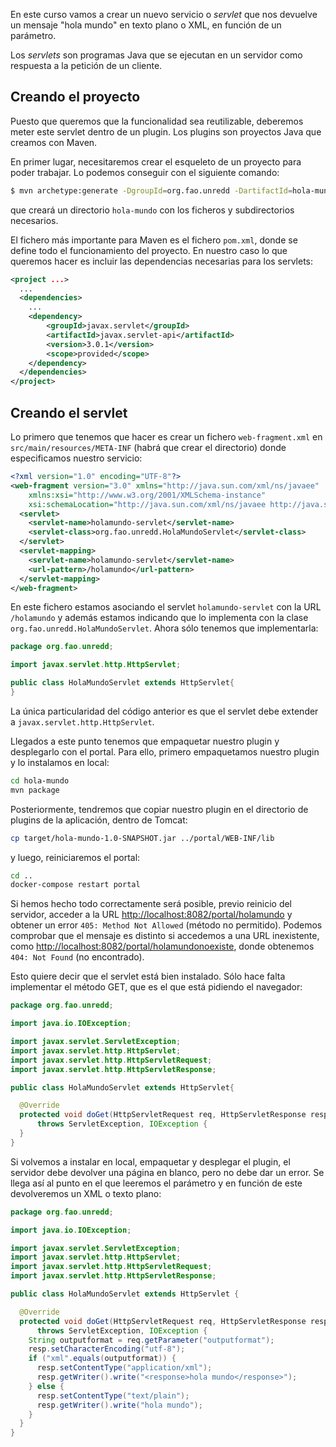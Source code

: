 En este curso vamos a crear un nuevo servicio o *servlet* que nos devuelve un mensaje "hola mundo" en texto plano o XML, en función de un parámetro.

Los *servlets* son programas Java que se ejecutan en un servidor como respuesta a la petición de un cliente.

## Creando el proyecto

Puesto que queremos que la funcionalidad sea reutilizable, deberemos meter este servlet dentro de un plugin. Los plugins son proyectos Java que creamos con Maven.

En primer lugar, necesitaremos crear el esqueleto de un proyecto para poder trabajar. Lo podemos conseguir con el siguiente comando:

```bash
$ mvn archetype:generate -DgroupId=org.fao.unredd -DartifactId=hola-mundo -DarchetypeArtifactId=maven-archetype-quickstart -DinteractiveMode=false
```

que creará un directorio `hola-mundo` con los ficheros y subdirectorios necesarios.

El fichero más importante para Maven es el fichero `pom.xml`, donde se define todo el funcionamiento del proyecto. En nuestro caso lo que queremos hacer es incluir las dependencias necesarias para los servlets:

```xml
<project ...>
  ...
  <dependencies>
    ...
	<dependency>
		<groupId>javax.servlet</groupId>
		<artifactId>javax.servlet-api</artifactId>
		<version>3.0.1</version>
		<scope>provided</scope>
	</dependency>
  </dependencies>
</project>
```

## Creando el servlet

Lo primero que tenemos que hacer es crear un fichero `web-fragment.xml` en `src/main/resources/META-INF` (habrá que crear el directorio) donde especificamos nuestro servicio:

```xml
<?xml version="1.0" encoding="UTF-8"?>
<web-fragment version="3.0" xmlns="http://java.sun.com/xml/ns/javaee"
	xmlns:xsi="http://www.w3.org/2001/XMLSchema-instance"
	xsi:schemaLocation="http://java.sun.com/xml/ns/javaee http://java.sun.com/xml/ns/javaee/web-fragment_3_0.xsd">
  <servlet>
    <servlet-name>holamundo-servlet</servlet-name>
    <servlet-class>org.fao.unredd.HolaMundoServlet</servlet-class>
  </servlet>
  <servlet-mapping>
    <servlet-name>holamundo-servlet</servlet-name>
    <url-pattern>/holamundo</url-pattern>
  </servlet-mapping>
</web-fragment>
```

En este fichero estamos asociando el servlet ``holamundo-servlet`` con la URL `/holamundo` y además estamos indicando que lo implementa con la clase ``org.fao.unredd.HolaMundoServlet``. Ahora sólo tenemos que implementarla:

```java
package org.fao.unredd;

import javax.servlet.http.HttpServlet;

public class HolaMundoServlet extends HttpServlet{
}
```

La única particularidad del código anterior es que el servlet debe extender a `javax.servlet.http.HttpServlet`.

Llegados a este punto tenemos que empaquetar nuestro plugin y desplegarlo con el portal. Para ello, primero empaquetamos nuestro plugin y lo instalamos en local:

```bash
cd hola-mundo
mvn package
```

Posteriormente, tendremos que copiar nuestro plugin en el directorio de plugins de la aplicación, dentro de Tomcat:

```bash
cp target/hola-mundo-1.0-SNAPSHOT.jar ../portal/WEB-INF/lib
```

y luego, reiniciaremos el portal:

```bash
cd ..
docker-compose restart portal
```

Si hemos hecho todo correctamente será posible, previo reinicio del servidor, acceder a la URL [http://localhost:8082/portal/holamundo](http://localhost:8082/portal/holamundo) y obtener un error `405: Method Not Allowed` (método no permitido). Podemos comprobar que el mensaje es distinto si accedemos a una URL inexistente, como [http://localhost:8082/portal/holamundonoexiste](http://localhost:8082/portal/holamundonoexiste), donde obtenemos `404: Not Found` (no encontrado).

Esto quiere decir que el servlet está bien instalado. Sólo hace falta implementar el método GET, que es el que está pidiendo el navegador:

```java
package org.fao.unredd;

import java.io.IOException;

import javax.servlet.ServletException;
import javax.servlet.http.HttpServlet;
import javax.servlet.http.HttpServletRequest;
import javax.servlet.http.HttpServletResponse;

public class HolaMundoServlet extends HttpServlet{

  @Override
  protected void doGet(HttpServletRequest req, HttpServletResponse resp)
      throws ServletException, IOException {
  }
}
```

Si volvemos a instalar en local, empaquetar y desplegar el plugin, el servidor debe devolver una página en blanco, pero no debe dar un error. Se llega así al punto en el que leeremos el parámetro y en función de este devolveremos un XML o texto plano:

```java
package org.fao.unredd;

import java.io.IOException;

import javax.servlet.ServletException;
import javax.servlet.http.HttpServlet;
import javax.servlet.http.HttpServletRequest;
import javax.servlet.http.HttpServletResponse;

public class HolaMundoServlet extends HttpServlet {

  @Override
  protected void doGet(HttpServletRequest req, HttpServletResponse resp)
      throws ServletException, IOException {
    String outputformat = req.getParameter("outputformat");
    resp.setCharacterEncoding("utf-8");
    if ("xml".equals(outputformat)) {
      resp.setContentType("application/xml");
      resp.getWriter().write("<response>hola mundo</response>");
    } else {
      resp.setContentType("text/plain");
      resp.getWriter().write("hola mundo");
    }
  }
}
```